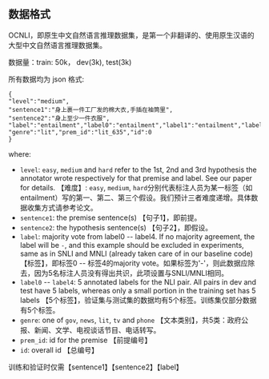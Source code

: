 ## 数据格式

OCNLI，即原生中文自然语言推理数据集，是第一个非翻译的、使用原生汉语的大型中文自然语言推理数据集。

数据量：train: 50k， dev(3k), test(3k) 

所有数据均为 json 格式:

```
{
"level":"medium",
"sentence1":"身上裹一件工厂发的棉大衣,手插在袖筒里",
"sentence2":"身上至少一件衣服",
"label":"entailment","label0":"entailment","label1":"entailment","label2":"entailment","label3":"entailment","label4":"entailment",
"genre":"lit","prem_id":"lit_635","id":0
}
```

where:

- `level`: `easy`, `medium` and `hard` refer to the 1st, 2nd and 3rd hypothesis the annotator wrote respectively for that premise and label. See our paper for details. 【难度】: `easy`, `medium`, `hard`分别代表标注人员为某一标签（如entailment）写的第一、第二、第三个假设。我们预计三者难度递增。具体数据收集方式请参考论文。
- `sentence1`: the premise sentence(s) 【句子1】，即前提。
- `sentence2`: the hypothesis sentence(s) 【句子2】，即假设。
- `label`: majority vote from label0 -- label4. If no majority agreement, the label will be `-`, and this example should be excluded in experiments, same as in SNLI and MNLI (already taken care of in our baseline code) 【标签】，即标签0 -- 标签4的majority vote。如果标签为'-'，则此数据应除去，因为5名标注人员没有得出共识，此项设置与SNLI/MNLI相同。
- `label0` -- `label4`: 5 annotated labels for the NLI pair. All pairs in dev and test have 5 labels, whereas only a small portion in the training set has 5 labels 【5个标签】，验证集与测试集的数据均有5个标签。训练集仅部分数据有5个标签。
- `genre`: one of `gov`, `news`, `lit`, `tv` and `phone` 【文本类别】，共5类：政府公报、新闻、文学、电视谈话节目、电话转写。
- `prem_id`: id for the premise 【前提编号】
- `id`: overall id 【总编号】

训练和验证时仅需【sentence1】【sentence2】【label】

## 
